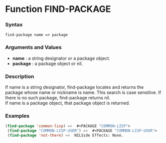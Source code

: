 <!-- Generated on 05/10/2020 by https://github.com/anto2oo/clhs-evolved -->

# Function FIND-PACKAGE

### Syntax
`find-package name => package`  


### Arguments and Values
- **name** : a string designator or a package object.   
- **package** : a package object or nil.   


### Description
If name is a string designator, find-package locates and returns the package whose name or nickname is name. This search is case sensitive. If there is no such package, find-package returns nil.  
 If name is a package object, that package object is returned.



### Examples
```lisp 
(find-package 'common-lisp) =>  #<PACKAGE "COMMON-LISP">
 (find-package "COMMON-LISP-USER") =>  #<PACKAGE "COMMON-LISP-USER">
 (find-package 'not-there) =>  NILSide Effects: None.
```
